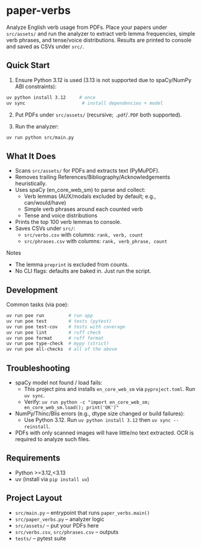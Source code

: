 # paper-verbs

Analyze English verb usage from PDFs. Place your papers under `src/assets/` and run the analyzer to extract verb lemma frequencies, simple verb phrases, and tense/voice distributions. Results are printed to console and saved as CSVs under `src/`.

## Quick Start

1) Ensure Python 3.12 is used (3.13 is not supported due to spaCy/NumPy ABI constraints):

```sh
uv python install 3.12     # once
uv sync                     # install dependencies + model
```

2) Put PDFs under `src/assets/` (recursive; `.pdf`/`.PDF` both supported).

3) Run the analyzer:

```sh
uv run python src/main.py
```

## What It Does

- Scans `src/assets/` for PDFs and extracts text (PyMuPDF).
- Removes trailing References/Bibliography/Acknowledgements heuristically.
- Uses spaCy (en_core_web_sm) to parse and collect:
  - Verb lemmas (AUX/modals excluded by default; e.g., can/would/have)
  - Simple verb phrases around each counted verb
  - Tense and voice distributions
- Prints the top 100 verb lemmas to console.
- Saves CSVs under `src/`:
  - `src/verbs.csv` with columns: `rank, verb, count`
  - `src/phrases.csv` with columns: `rank, verb_phrase, count`

Notes
- The lemma `preprint` is excluded from counts.
- No CLI flags: defaults are baked in. Just run the script.

## Development

Common tasks (via poe):

```sh
uv run poe run         # run app
uv run poe test        # tests (pytest)
uv run poe test-cov    # tests with coverage
uv run poe lint        # ruff check
uv run poe format      # ruff format
uv run poe type-check  # mypy (strict)
uv run poe all-checks  # all of the above
```

## Troubleshooting

- spaCy model not found / load fails:
  - This project pins and installs `en_core_web_sm` via `pyproject.toml`. Run `uv sync`.
  - Verify: `uv run python -c "import en_core_web_sm; en_core_web_sm.load(); print('OK')"`
- NumPy/Thinc/Blis errors (e.g., dtype size changed or build failures):
  - Use Python 3.12. Run `uv python install 3.12` then `uv sync --reinstall`.
- PDFs with only scanned images will have little/no text extracted. OCR is required to analyze such files.

## Requirements

- Python >=3.12,<3.13
- uv (install via `pip install uv`)

## Project Layout

- `src/main.py` – entrypoint that runs `paper_verbs.main()`
- `src/paper_verbs.py` – analyzer logic
- `src/assets/` – put your PDFs here
- `src/verbs.csv`, `src/phrases.csv` – outputs
- `tests/` – pytest suite

